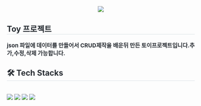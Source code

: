 <div align= "center">
    <img src="https://capsule-render.vercel.app/api?type=waving&color=gradient&height=120&text=To%20do%20list&animation=fadeIn&fontColor=000000&fontSize=60" />
    </div>
    <div style="text-align: left;"> 
    <h2 style="border-bottom: 1px solid #d8dee4; color: #282d33;"> Toy 프로젝트 </h2>  
    <div style="font-weight: 700; font-size: 15px; text-align: left; color: #282d33;"> json 파일에 데이터를 만들어서 CRUD제작을 배운뒤 만든 토이프로젝트입니다.</li>추가,수정,삭제 가능합니다.</li> </div> 
    </div>
    <div style="text-align: left;">
    <h2 style="border-bottom: 1px solid #d8dee4; color: #282d33;"> 🛠️ Tech Stacks </h2> <br> 
    <div style="margin: ; text-align: left;" "text-align: left;"> <img src="https://img.shields.io/badge/Javascript-F7DF1E?style=for-the-badge&logo=Javascript&logoColor=white">
          <img src="https://img.shields.io/badge/React-61DAFB?style=for-the-badge&logo=React&logoColor=white">
          <img src="https://img.shields.io/badge/CSS3-1572B6?style=for-the-badge&logo=CSS3&logoColor=white">
          <img src="https://img.shields.io/badge/HTML5-E34F26?style=for-the-badge&logo=HTML5&logoColor=white">
          </div>
    </div>
    
